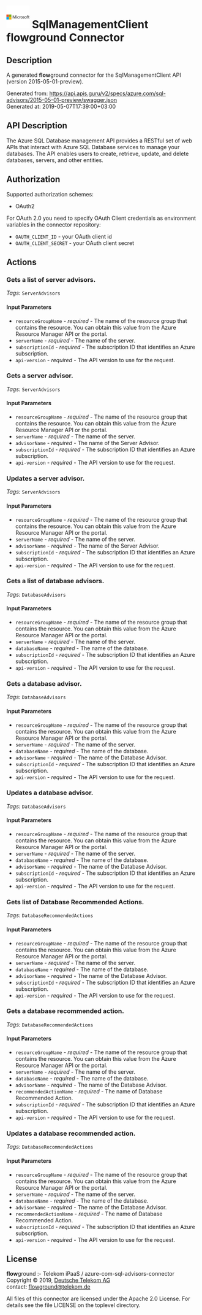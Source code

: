 # ![LOGO](logo.png) SqlManagementClient **flow**ground Connector

## Description

A generated **flow**ground connector for the SqlManagementClient API (version 2015-05-01-preview).

Generated from: https://api.apis.guru/v2/specs/azure.com/sql-advisors/2015-05-01-preview/swagger.json<br/>
Generated at: 2019-05-07T17:39:00+03:00

## API Description

The Azure SQL Database management API provides a RESTful set of web APIs that interact with Azure SQL Database services to manage your databases. The API enables users to create, retrieve, update, and delete databases, servers, and other entities.

## Authorization

Supported authorization schemes:
- OAuth2

For OAuth 2.0 you need to specify OAuth Client credentials as environment variables in the connector repository:
* `OAUTH_CLIENT_ID` - your OAuth client id
* `OAUTH_CLIENT_SECRET` - your OAuth client secret

## Actions

### Gets a list of server advisors.

*Tags:* `ServerAdvisors`

#### Input Parameters
* `resourceGroupName` - _required_ - The name of the resource group that contains the resource. You can obtain this value from the Azure Resource Manager API or the portal.
* `serverName` - _required_ - The name of the server.
* `subscriptionId` - _required_ - The subscription ID that identifies an Azure subscription.
* `api-version` - _required_ - The API version to use for the request.

### Gets a server advisor.

*Tags:* `ServerAdvisors`

#### Input Parameters
* `resourceGroupName` - _required_ - The name of the resource group that contains the resource. You can obtain this value from the Azure Resource Manager API or the portal.
* `serverName` - _required_ - The name of the server.
* `advisorName` - _required_ - The name of the Server Advisor.
* `subscriptionId` - _required_ - The subscription ID that identifies an Azure subscription.
* `api-version` - _required_ - The API version to use for the request.

### Updates a server advisor.

*Tags:* `ServerAdvisors`

#### Input Parameters
* `resourceGroupName` - _required_ - The name of the resource group that contains the resource. You can obtain this value from the Azure Resource Manager API or the portal.
* `serverName` - _required_ - The name of the server.
* `advisorName` - _required_ - The name of the Server Advisor.
* `subscriptionId` - _required_ - The subscription ID that identifies an Azure subscription.
* `api-version` - _required_ - The API version to use for the request.

### Gets a list of database advisors.

*Tags:* `DatabaseAdvisors`

#### Input Parameters
* `resourceGroupName` - _required_ - The name of the resource group that contains the resource. You can obtain this value from the Azure Resource Manager API or the portal.
* `serverName` - _required_ - The name of the server.
* `databaseName` - _required_ - The name of the database.
* `subscriptionId` - _required_ - The subscription ID that identifies an Azure subscription.
* `api-version` - _required_ - The API version to use for the request.

### Gets a database advisor.

*Tags:* `DatabaseAdvisors`

#### Input Parameters
* `resourceGroupName` - _required_ - The name of the resource group that contains the resource. You can obtain this value from the Azure Resource Manager API or the portal.
* `serverName` - _required_ - The name of the server.
* `databaseName` - _required_ - The name of the database.
* `advisorName` - _required_ - The name of the Database Advisor.
* `subscriptionId` - _required_ - The subscription ID that identifies an Azure subscription.
* `api-version` - _required_ - The API version to use for the request.

### Updates a database advisor.

*Tags:* `DatabaseAdvisors`

#### Input Parameters
* `resourceGroupName` - _required_ - The name of the resource group that contains the resource. You can obtain this value from the Azure Resource Manager API or the portal.
* `serverName` - _required_ - The name of the server.
* `databaseName` - _required_ - The name of the database.
* `advisorName` - _required_ - The name of the Database Advisor.
* `subscriptionId` - _required_ - The subscription ID that identifies an Azure subscription.
* `api-version` - _required_ - The API version to use for the request.

### Gets list of Database Recommended Actions.

*Tags:* `DatabaseRecommendedActions`

#### Input Parameters
* `resourceGroupName` - _required_ - The name of the resource group that contains the resource. You can obtain this value from the Azure Resource Manager API or the portal.
* `serverName` - _required_ - The name of the server.
* `databaseName` - _required_ - The name of the database.
* `advisorName` - _required_ - The name of the Database Advisor.
* `subscriptionId` - _required_ - The subscription ID that identifies an Azure subscription.
* `api-version` - _required_ - The API version to use for the request.

### Gets a database recommended action.

*Tags:* `DatabaseRecommendedActions`

#### Input Parameters
* `resourceGroupName` - _required_ - The name of the resource group that contains the resource. You can obtain this value from the Azure Resource Manager API or the portal.
* `serverName` - _required_ - The name of the server.
* `databaseName` - _required_ - The name of the database.
* `advisorName` - _required_ - The name of the Database Advisor.
* `recommendedActionName` - _required_ - The name of Database Recommended Action.
* `subscriptionId` - _required_ - The subscription ID that identifies an Azure subscription.
* `api-version` - _required_ - The API version to use for the request.

### Updates a database recommended action.

*Tags:* `DatabaseRecommendedActions`

#### Input Parameters
* `resourceGroupName` - _required_ - The name of the resource group that contains the resource. You can obtain this value from the Azure Resource Manager API or the portal.
* `serverName` - _required_ - The name of the server.
* `databaseName` - _required_ - The name of the database.
* `advisorName` - _required_ - The name of the Database Advisor.
* `recommendedActionName` - _required_ - The name of Database Recommended Action.
* `subscriptionId` - _required_ - The subscription ID that identifies an Azure subscription.
* `api-version` - _required_ - The API version to use for the request.

## License

**flow**ground :- Telekom iPaaS / azure-com-sql-advisors-connector<br/>
Copyright © 2019, [Deutsche Telekom AG](https://www.telekom.de)<br/>
contact: flowground@telekom.de

All files of this connector are licensed under the Apache 2.0 License. For details
see the file LICENSE on the toplevel directory.
